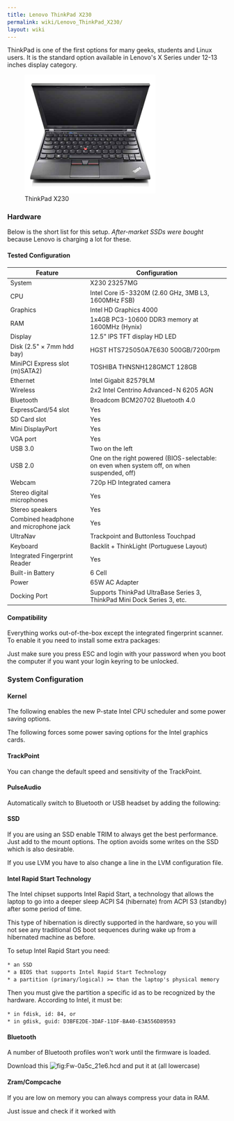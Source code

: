 ```yaml
---
title: Lenovo ThinkPad X230
permalink: wiki/Lenovo_ThinkPad_X230/
layout: wiki
---
```


ThinkPad is one of the first options for many geeks, students and Linux
users. It is the standard option available in Lenovo's X Series under
12-13 inches display category.

<figure>
<img src="ThinkPadX230.png" title="ThinkPad X230" width="300" alt="" /><figcaption>ThinkPad X230</figcaption>
</figure>

### Hardware

Below is the short list for this setup. *After-market SSDs were bought*
because Lenovo is charging a lot for these.

#### Tested Configuration

| Feature                                | Configuration                                                                               |
|----------------------------------------|---------------------------------------------------------------------------------------------|
| System                                 | X230 23257MG                                                                                |
| CPU                                    | Intel Core i5-3320M (2.60 GHz, 3MB L3, 1600MHz FSB)                                         |
| Graphics                               | Intel HD Graphics 4000                                                                      |
| RAM                                    | 1x4GB PC3-10600 DDR3 memory at 1600MHz (Hynix)                                              |
| Display                                | 12.5" IPS TFT display HD LED                                                                |
| Disk (2.5" × 7mm hdd bay)              | HGST HTS725050A7E630 500GB/7200rpm                                                          |
| MiniPCI Express slot (m)SATA2)         | TOSHIBA THNSNH128GMCT 128GB                                                                 |
| Ethernet                               | Intel Gigabit 82579LM                                                                       |
| Wireless                               | 2x2 Intel Centrino Advanced-N 6205 AGN                                                      |
| Bluetooth                              | Broadcom BCM20702 Bluetooth 4.0                                                             |
| ExpressCard/54 slot                    | Yes                                                                                         |
| SD Card slot                           | Yes                                                                                         |
| Mini DisplayPort                       | Yes                                                                                         |
| VGA port                               | Yes                                                                                         |
| USB 3.0                                | Two on the left                                                                             |
| USB 2.0                                | One on the right powered (BIOS-selectable: on even when system off, on when suspended, off) |
| Webcam                                 | 720p HD Integrated camera                                                                   |
| Stereo digital microphones             | Yes                                                                                         |
| Stereo speakers                        | Yes                                                                                         |
| Combined headphone and microphone jack | Yes                                                                                         |
| UltraNav                               | Trackpoint and Buttonless Touchpad                                                          |
| Keyboard                               | Backlit + ThinkLight (Portuguese Layout)                                                    |
| Integrated Fingerprint Reader          | Yes                                                                                         |
| Built-in Battery                       | 6 Cell                                                                                      |
| Power                                  | 65W AC Adapter                                                                              |
| Docking Port                           | Supports ThinkPad UltraBase Series 3, ThinkPad Mini Dock Series 3, etc.                     |

#### Compatibility

Everything works out-of-the-box except the integrated fingerprint
scanner. To enable it you need to install some extra packages:

Just make sure you press ESC and login with your password when you boot
the computer if you want your login keyring to be unlocked.

### System Configuration

#### Kernel

The following enables the new P-state Intel CPU scheduler and some power
saving options.

The following forces some power saving options for the Intel graphics
cards.

#### TrackPoint

You can change the default speed and sensitivity of the TrackPoint.

#### PulseAudio

Automatically switch to Bluetooth or USB headset by adding the
following:

#### SSD

If you are using an SSD enable TRIM to always get the best performance.
Just add to the mount options. The option avoids some writes on the SSD
which is also desirable.

If you use LVM you have to also change a line in the LVM configuration
file.

#### Intel Rapid Start Technology

The Intel chipset supports Intel Rapid Start, a technology that allows
the laptop to go into a deeper sleep ACPI S4 (hibernate) from ACPI S3
(standby) after some period of time.

This type of hibernation is directly supported in the hardware, so you
will not see any traditional OS boot sequences during wake up from a
hibernated machine as before.

To setup Intel Rapid Start you need:

`* an SSD`  
`* a BIOS that supports Intel Rapid Start Technology`  
`* a partition (primary/logical) >= than the laptop's physical memory`

Then you must give the partition a specific id as to be recognized by
the hardware. According to Intel, it must be:

`* in fdisk, id: 84, or`  
`* in gdisk, guid: D3BFE2DE-3DAF-11DF-BA40-E3A556D89593`

#### Bluetooth

A number of Bluetooth profiles won't work until the firmware is loaded.

Download this ![](Fw-0a5c_21e6.hcd "fig:Fw-0a5c_21e6.hcd") and put it at
(all lowercase)

#### Zram/Compcache

If you are low on memory you can always compress your data in RAM.

Just issue and check if it worked with
